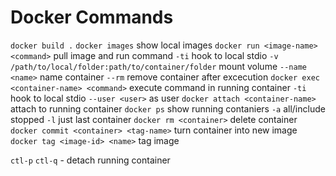 # Docker Commands

`docker build .`
`docker images` show local images
`docker run <image-name> <command>` pull image and run command
	`-ti` hook to local stdio
	`-v /path/to/local/folder:path/to/container/folder` mount volume
	`--name <name>` name container
	`--rm` remove container after excecution
`docker exec <container-name> <command>` execute command in running container
	`-ti` hook to local stdio
	`--user <user>` as user
`docker attach <container-name>` attach to running container
`docker ps` show running contaniers
    `-a` all/include stopped
 	`-l` just last container
`docker rm <container>` delete container
`docker commit <container> <tag-name>` turn container into new image
`docker tag <image-id> <name>` tag image

`ctl-p` `ctl-q` - detach running container

